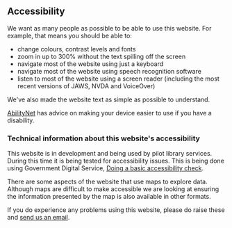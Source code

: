 ## Accessibility

We want as many people as possible to be able to use this website. For example, that means you should be able to:

- change colours, contrast levels and fonts
- zoom in up to 300% without the text spilling off the screen
- navigate most of the website using just a keyboard
- navigate most of the website using speech recognition software
- listen to most of the website using a screen reader (including the most recent versions of JAWS, NVDA and VoiceOver)

We've also made the website text as simple as possible to understand.

[AbilityNet](https://mcmw.abilitynet.org.uk/) has advice on making your device easier to use if you have a disability.

### Technical information about this website's accessibility

This website is in development and being used by pilot library services. During this time it is being tested for accessibility issues. This is being done using Government Digital Service, [Doing a basic accessibility check](https://www.gov.uk/government/publications/doing-a-basic-accessibility-check-if-you-cant-do-a-detailed-one/doing-a-basic-accessibility-check-if-you-cant-do-a-detailed-one).

There are some aspects of the website that use maps to explore data. Although maps are difficult to make accessible we are looking at ensuring the information presented by the map is also available in other formats.

If you do experience any problems using this website, please do raise these and [send us an email](mailto:info@librarieshacked.org).
